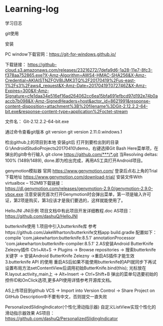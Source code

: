 # Learning-log
学习日志





git使用

安装

PC window下载官网：https://git-for-windows.github.io/

下载链接：
https://github-cloud.s3.amazonaws.com/releases/23216272/7defa9d6-1a28-11e7-8fc3-f378aa752865.exe?X-Amz-Algorithm=AWS4-HMAC-SHA256&X-Amz-Credential=AKIAISTNZFOVBIJMK3TQ%2F20170419%2Fus-east-1%2Fs3%2Faws4_request&X-Amz-Date=20170419T072746Z&X-Amz-Expires=300&X-Amz-Signature=cfe1daa34e516ef16ad264062cc6ea15bfa691efbcd97d192e74b0aaccb7b098&X-Amz-SignedHeaders=host&actor_id=8621991&response-content-disposition=attachment%3B%20filename%3DGit-2.12.2.2-64-bit.exe&response-content-type=application%2Foctet-stream

文件名：
Git-2.12.2.2-64-bit.exe


通过命令查看git版本
git version
git version 2.11.0.windows.1


检出github上的项目到本地
安装git后
打开到要检出到的目录G:\AndroidStudioProjects20170410\demo，右键选择Git Bash Here菜单项，在弹出的git命令行输入 git clone https://github.com/***/*.git
当Resolving deltas: 100% (1489/1489), done.即为检出完成，再用AS工具打开Android项目。





genymotion模拟器
官网
https://www.genymotion.com/
登录后点右上角的Trial
下载地址
https://www.genymotion.com/download-trial/
安装文件With virtualbox – 152MB下载链接：
https://dl.genymotion.com/releases/genymotion-2.9.0/genymotion-2.9.0-vbox.exe
注意安装完首次打开Genymotion时会弹出菜单，第一项是输入许可证，第2项是购买，第3应该才是我们要选的，这样就能使用了。





HelloJNI
JNI示例 项目文档中有此项目开发详细教程.doc
AS项目：https://github.com/dashuQ/HelloJNI





butterknife使用
1.项目中引入butterknife库
参考https://github.com/JakeWharton/butterknife文档app build.gradle 配置如下：
    compile 'com.jakewharton:butterknife:8.5.1'
    annotationProcessor 'com.jakewharton:butterknife-compiler:8.5.1'
2.AS安装Android ButterKnife Zelezny插件
Ctrl+Alt+S -> Plugins -> Browse repositories -> 搜索butterknife关键字 -> 安装Android ButterKnife Zelezny ->重启AS插件才能生效
3.butterknife API 的使用
重启AS后如果不能使用butterknife的API就同步下再试
设置布局方法setContentView后调用初始ButterKnife.bind(this);
光标放在R.layout.activity_main上 -> Alt+Insert -> Ctrl+Shift+B 弹出的菜单勾选要初始的控件ID和OnClick选项,更多API使用详情参考开源库文档。





AS上传项目到github
VCS -> Import into Version Control -> Share Project on GitHub
Description中不要有中文，否则提交一直失败





PersonalizedSlidingIndicator(个性化滑动指示器)
自定义ListView实现个性化的滑动指示器效果
AS项目：https://github.com/dashuQ/PersonalizedSlidingIndicator
